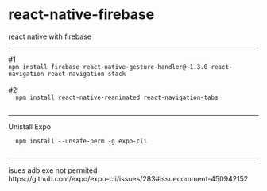 # react-native-firebase
react native with firebase
<hr>
#1
<code>
npm install firebase react-native-gesture-handler@~1.3.0 react-navigation react-navigation-stack
</code>
<br>
#2
<code>
  npm install react-native-reanimated react-navigation-tabs
 </code>
 <hr>
 Unistall Expo<br>
<code>
  npm install --unsafe-perm -g expo-cli
 </code>
<hr>
isues adb.exe not permited 
<br>
https://github.com/expo/expo-cli/issues/283#issuecomment-450942152

